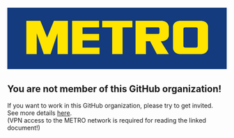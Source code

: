 ![MCC logo](./profile/images/mcc.png)

## You are not member of this GitHub organization!

If you want to work in this GitHub organization, please try to get invited.  
See more details [here](https://confluence.metrosystems.net/x/Ji1CGg).  
(VPN access to the METRO network is required for reading the linked document!)
